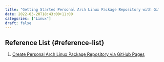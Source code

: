 ```yaml
---
title: "Getting Started Personal Arch Linux Package Repository with GitHub"
date: 2022-03-20T18:43:00+11:00
categories: ["Linux"]
draft: false
---
```


## Reference List {#reference-list}

1.  [Create Personal Arch Linux Package Repository via GitHub Pages](https://www.sainnhe.dev/post/create-personal-arch-linux-package-repository/)
